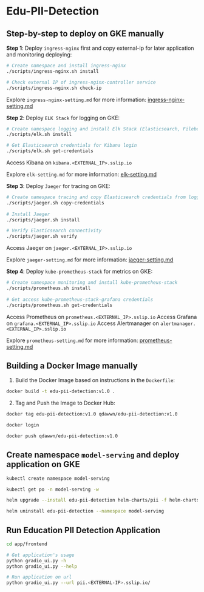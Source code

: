 # Edu-PII-Detection

## Step-by-step to deploy on GKE manually

**Step 1**: Deploy `ingress-nginx` first and copy external-ip for later application and monitoring deploying:

```bash
# Create namespace and install ingress-nginx
./scripts/ingress-nginx.sh install

# Check external IP of ingress-nginx-controller service
./scripts/ingress-nginx.sh check-ip
```

Explore `ingress-nginx-setting.md` for more information: [ingress-nginx-setting.md](helm-charts/ingress-nginx/ingress-nginx-setting.md)

**Step 2**: Deploy `ELK Stack` for logging on GKE:

```bash
# Create namespace logging and install Elk Stack (Elasticsearch, Filebeat, Logstash, Kibana)
./scripts/elk.sh install

# Get Elasticsearch credentials for Kibana login
./scripts/elk.sh get-credentials
```

Access Kibana on `kibana.<EXTERNAL_IP>.sslip.io`

Explore `elk-setting.md` for more information: [elk-setting.md](helm-charts/elk-stack/elk-setting.md)

**Step 3**: Deploy `Jaeger` for tracing on GKE:

```bash
# Create namespace tracing and copy Elasticsearch credentials from logging to tracing namespace
./scripts/jaeger.sh copy-credentials
 
# Install Jaeger
./scripts/jaeger.sh install

# Verify Elasticsearch connectivity
./scripts/jaeger.sh verify
```

Access Jaeger on `jaeger.<EXTERNAL_IP>.sslip.io`

Explore `jaeger-setting.md` for more information: [jaeger-setting.md](helm-charts/jaeger/jaeger-setting.md)


**Step 4**: Deploy `kube-prometheus-stack` for metrics on GKE:

```bash
# Create namespace monitoring and install kube-prometheus-stack
./scripts/prometheus.sh install
 
# Get access kube-prometheus-stack-grafana credentials
./scripts/prometheus.sh get-credentials
```

Access Prometheus on `prometheus.<EXTERNAL_IP>.sslip.io`
Access Grafana on `grafana.<EXTERNAL_IP>.sslip.io`
Access Alertmanager on `alertmanager.<EXTERNAL_IP>.sslip.io`

Explore `prometheus-setting.md` for more information: [prometheus-setting.md](helm-charts/kube-prometheus-stack/prometheus-setting.md)


## Building a Docker Image manually

1. Build the Docker Image based on instructions in the `Dockerfile`:

```bash
docker build -t edu-pii-detection:v1.0 .
```

2. Tag and Push the Image to Docker Hub:

```bash
docker tag edu-pii-detection:v1.0 qdawwn/edu-pii-detection:v1.0

docker login

docker push qdawwn/edu-pii-detection:v1.0
```

## Create namespace `model-serving` and deploy application on GKE

```bash
kubectl create namespace model-serving

kubectl get po -n model-serving -w

helm upgrade --install edu-pii-detection helm-charts/pii -f helm-charts/pii/values.yaml --namespace model-serving

helm uninstall edu-pii-detection --namespace model-serving
```

## Run Education PII Detection Application

```bash
cd app/frontend

# Get application's usage
python gradio_ui.py -h
python gradio_ui.py --help

# Run application on url 
python gradio_ui.py --url pii.<EXTERNAL-IP>.sslip.io/
```